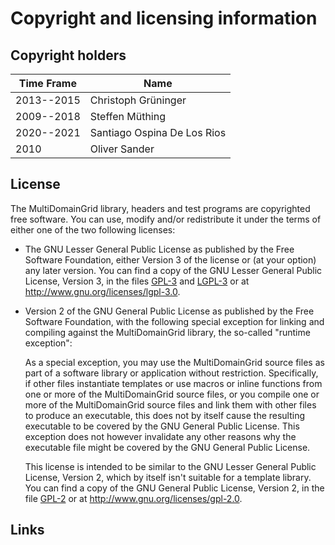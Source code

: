 Copyright and licensing information
===================================


Copyright holders
-----------------

 Time Frame | Name
------------|---------------------------------
 2013--2015 | Christoph Grüninger
 2009--2018 | Steffen Müthing
 2020--2021 | Santiago Ospina De Los Rios
 2010       | Oliver Sander


License
-------

The MultiDomainGrid library, headers and test programs are copyrighted free software.
You can use, modify and/or redistribute it under the terms of either one of the two
following licenses:

* The GNU Lesser General Public License as published by the Free Software
  Foundation, either Version 3 of the license or (at your option) any later
  version. You can find a copy of the GNU Lesser General Public License, Version
  3, in the files [GPL-3][1] and [LGPL-3][2] or at http://www.gnu.org/licenses/lgpl-3.0.

* Version 2 of the GNU General Public License as published by the Free Software
  Foundation, with the following special exception for linking and compiling
  against the MultiDomainGrid library, the so-called "runtime exception":

    As a special exception, you may use the MultiDomainGrid source files as part of
    a software library or application without restriction.  Specifically, if other
    files instantiate templates or use macros or inline functions from one or
    more of the MultiDomainGrid source files, or you compile one or more of the
    MultiDomainGrid source files and link them with other files to produce an
    executable, this does not by itself cause the resulting executable to be covered
    by the GNU General Public License.  This exception does not however invalidate
    any other reasons why the executable file might be covered by the GNU General
    Public License.

  This license is intended to be similar to the GNU Lesser General Public
  License, Version 2, which by itself isn't suitable for a template library. You
  can find a copy of the GNU General Public License, Version 2, in the file
  [GPL-2][3] or at http://www.gnu.org/licenses/gpl-2.0.


Links
-----

[1]: GPL-3
[2]: LGPL-3
[3]: GPL-2
